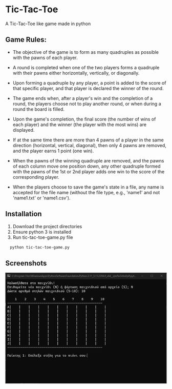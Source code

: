 # Tic-Tac-Toe

A Tic-Tac-Toe like game made in python


## Game Rules:

- The objective of the game is to form as many quadruples as possible with the pawns of each player.

- A round is completed when one of the two players forms a quadruple with their pawns either horizontally, vertically, or diagonally.

- Upon forming a quadruple by any player, a point is added to the score of that specific player, and that player is declared the winner of the round.

- The game ends when, after a player's win and the completion of a round, the players choose not to play another round, or when during a round the board is filled.

- Upon the game's completion, the final score (the number of wins of each player) and the winner (the player with the most wins) are displayed.

- If at the same time there are more than 4 pawns of a player in the same direction (horizontal, vertical, diagonal), then only 4 pawns are removed, and the player earns 1 point (one win).

- When the pawns of the winning quadruple are removed, and the pawns of each column move one position down, any other quadruple formed with the pawns of the 1st or 2nd player adds one win to the score of the corresponding player.

- When the players choose to save the game's state in a file, any name is accepted for the file name (without the file type, e.g., 'name1' and not 'name1.txt' or 'name1.csv').



## Installation

1. Download the project directories
2. Ensure python 3 is installed
3. Run tic-tac-toe-game.py file 

```bash
  python tic-tac-toe-game.py
```

## Screenshots

![Screenshot](img/screenshot.png)


